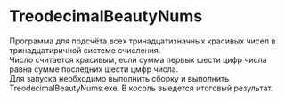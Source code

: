 # TreodecimalBeautyNums

Программа для подсчёта всех тринадцатизначных красивых чисел в тринадцатиричной системе счисления.</br>
Число считается красивым, если сумма первых шести цифр числа равна сумме последних шести цмфр числа.</br>
Для запуска необходимо выполнить сборку и выполнить TreodecimalBeautyNums.exe. В косоль выедется итоговый результат.
